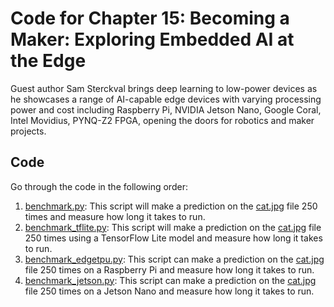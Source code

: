 # Code for Chapter 15: Becoming a Maker: Exploring Embedded AI at the Edge

Guest author Sam Sterckval brings deep learning to low-power devices as he showcases a range of AI-capable edge devices with varying processing power and cost including Raspberry Pi, NVIDIA Jetson Nano, Google Coral, Intel Movidius, PYNQ-Z2 FPGA, opening the doors for robotics and maker projects.

## Code

Go through the code in the following order:

1. [benchmark.py](https://github.com/practicaldl/Practical-Deep-Learning-Book/blob/master/code/chapter-15/benchmark.py): This script will make a prediction on the [cat.jpg](https://github.com/PracticalDL/Practical-Deep-Learning-Book/blob/master/code/chapter-15/images/cat.jpg) file 250 times and measure how long it takes to run.
2. [benchmark_tflite.py](https://github.com/practicaldl/Practical-Deep-Learning-Book/blob/master/code/chapter-15/benchmark_tflite.py): This script will make a prediction on the [cat.jpg](https://github.com/PracticalDL/Practical-Deep-Learning-Book/blob/master/code/chapter-15/images/cat.jpg) file 250 times using a TensorFlow Lite model and measure how long it takes to run.
3. [benchmark_edgetpu.py](https://github.com/practicaldl/Practical-Deep-Learning-Book/blob/master/code/chapter-15/benchmark_edgetpu.py): This script can make a prediction on the [cat.jpg](https://github.com/PracticalDL/Practical-Deep-Learning-Book/blob/master/code/chapter-15/images/cat.jpg) file 250 times on a Raspberry Pi and measure how long it takes to run.
4. [benchmark_jetson.py](https://github.com/practicaldl/Practical-Deep-Learning-Book/blob/master/code/chapter-15/benchmark_jetson.py): This script can make a prediction on the [cat.jpg](https://github.com/PracticalDL/Practical-Deep-Learning-Book/blob/master/code/chapter-15/images/cat.jpg) file 250 times on a Jetson Nano and measure how long it takes to run.
